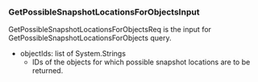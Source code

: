 ### GetPossibleSnapshotLocationsForObjectsInput
GetPossibleSnapshotLocationsForObjectsReq is the input for
GetPossibleSnapshotLocationsForObjects query.

- objectIds: list of System.Strings
  - IDs of the objects for which possible snapshot locations are to be
returned.
